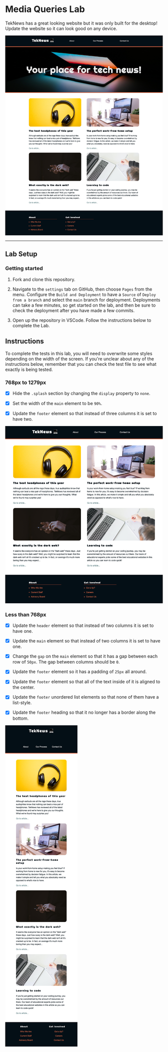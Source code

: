 # Media Queries Lab

TekNews has a great looking website but it was only built for the desktop! Update the website so it can look good on any device.

![Wide default view](./assets/wide-view.png)

---

## Lab Setup

### Getting started

1. Fork and clone this repository.

1. Navigate to the `settings` tab on GitHub, then choose `Pages` from the menu. Configure the `Build and Deployment` to have a `Source` of `Deploy from a branch` and select the `main` branch for deployment. Deployments can take a few minutes, so get started on the lab, and then be sure to check the deployment after you have made a few commits.

1. Open up the repository in VSCode. Follow the instructions below to complete the Lab.

## Instructions

To complete the tests in this lab, you will need to overwrite some styles depending on the width of the screen. If you're unclear about any of the instructions below, remember that you can check the test file to see what exactly is being tested.

### 768px to 1279px

- [x] Hide the `.splash` section by changing the `display` property to `none`.

- [x] Set the width of the `main` element to be `90%`.
- [x] Update the `footer` element so that instead of three columns it is set to have two.

![Medium view](./assets/medium-view.png)

### Less than 768px

- [x] Update the `header` element so that instead of two columns it is set to have one.

- [x] Update the `main` element so that instead of two columns it is set to have one.

- [x] Change the `gap` on the `main` element so that it has a gap between each row of `50px`. The gap between columns should be `0`.

- [x] Update the `footer` element so it has a padding of `25px` all around.

- [x] Update the `footer` element so that all of the text inside of it is aligned to the center.

- [x] Update the `footer` unordered list elements so that none of them have a list-style.
- [x] Update the `footer` heading so that it no longer has a border along the bottom.

![Narrow view](./assets/narrow-view.png)
